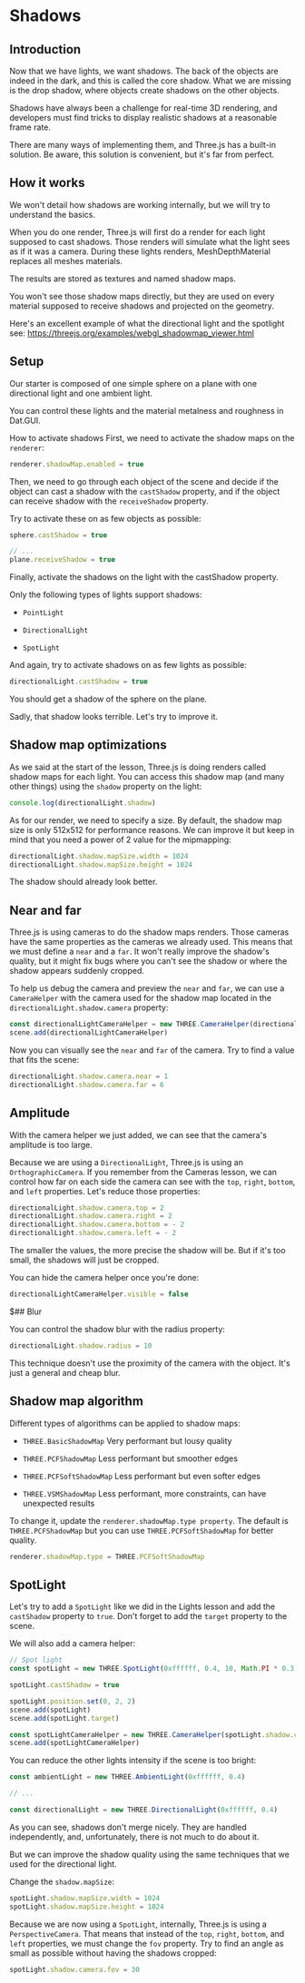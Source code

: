 # Shadows

## Introduction

Now that we have lights, we want shadows. The back of the objects are indeed in the dark, and this is called the core shadow. What we are missing is the drop shadow, where objects create shadows on the other objects.

Shadows have always been a challenge for real-time 3D rendering, and developers must find tricks to display realistic shadows at a reasonable frame rate.

There are many ways of implementing them, and Three.js has a built-in solution. Be aware, this solution is convenient, but it's far from perfect.

## How it works

We won't detail how shadows are working internally, but we will try to understand the basics.

When you do one render, Three.js will first do a render for each light supposed to cast shadows. Those renders will simulate what the light sees as if it was a camera. During these lights renders, MeshDepthMaterial replaces all meshes materials.

The results are stored as textures and named shadow maps.

You won't see those shadow maps directly, but they are used on every material supposed to receive shadows and projected on the geometry.

Here's an excellent example of what the directional light and the spotlight see: https://threejs.org/examples/webgl_shadowmap_viewer.html

## Setup

Our starter is composed of one simple sphere on a plane with one directional light and one ambient light.

You can control these lights and the material metalness and roughness in Dat.GUI.

How to activate shadows
First, we need to activate the shadow maps on the `renderer`:

```js
renderer.shadowMap.enabled = true
```

Then, we need to go through each object of the scene and decide if the object can cast a shadow with the `castShadow` property, and if the object can receive shadow with the `receiveShadow` property.

Try to activate these on as few objects as possible:

```js
sphere.castShadow = true

// ...
plane.receiveShadow = true
```

Finally, activate the shadows on the light with the castShadow property.

Only the following types of lights support shadows:

- `PointLight`

- `DirectionalLight`

- `SpotLight`

And again, try to activate shadows on as few lights as possible:

```js
directionalLight.castShadow = true
```

You should get a shadow of the sphere on the plane.

Sadly, that shadow looks terrible. Let's try to improve it.

## Shadow map optimizations

As we said at the start of the lesson, Three.js is doing renders called shadow maps for each light. You can access this shadow map (and many other things) using the `shadow` property on the light:

```js
console.log(directionalLight.shadow)
```

As for our render, we need to specify a size. By default, the shadow map size is only 512x512 for performance reasons. We can improve it but keep in mind that you need a power of 2 value for the mipmapping:

```js
directionalLight.shadow.mapSize.width = 1024
directionalLight.shadow.mapSize.height = 1024
```

The shadow should already look better.

## Near and far

Three.js is using cameras to do the shadow maps renders. Those cameras have the same properties as the cameras we already used. This means that we must define a `near` and a `far`. It won't really improve the shadow's quality, but it might fix bugs where you can't see the shadow or where the shadow appears suddenly cropped.

To help us debug the camera and preview the `near` and `far`, we can use a `CameraHelper` with the camera used for the shadow map located in the `directionalLight.shadow.camera` property:

```js
const directionalLightCameraHelper = new THREE.CameraHelper(directionalLight.shadow.camera)
scene.add(directionalLightCameraHelper)
```

Now you can visually see the `near` and `far` of the camera. Try to find a value that fits the scene:

```js
directionalLight.shadow.camera.near = 1
directionalLight.shadow.camera.far = 6
```

## Amplitude

With the camera helper we just added, we can see that the camera's amplitude is too large.

Because we are using a `DirectionalLight`, Three.js is using an `OrthographicCamera`. If you remember from the Cameras lesson, we can control how far on each side the camera can see with the `top`, `right`, `bottom`, and `left` properties. Let's reduce those properties:

```js
directionalLight.shadow.camera.top = 2
directionalLight.shadow.camera.right = 2
directionalLight.shadow.camera.bottom = - 2
directionalLight.shadow.camera.left = - 2
```

The smaller the values, the more precise the shadow will be. But if it's too small, the shadows will just be cropped.

You can hide the camera helper once you're done:

```js
directionalLightCameraHelper.visible = false
```

$## Blur

You can control the shadow blur with the radius property:

```js
directionalLight.shadow.radius = 10
```

This technique doesn't use the proximity of the camera with the object. It's just a general and cheap blur.

## Shadow map algorithm

Different types of algorithms can be applied to shadow maps:

- `THREE.BasicShadowMap` Very performant but lousy quality

- `THREE.PCFShadowMap` Less performant but smoother edges

- `THREE.PCFSoftShadowMap` Less performant but even softer edges

- `THREE.VSMShadowMap` Less performant, more constraints, can have unexpected results

To change it, update the `renderer.shadowMap.type property`. The default is `THREE.PCFShadowMap` but you can use `THREE.PCFSoftShadowMap` for better quality.

```js
renderer.shadowMap.type = THREE.PCFSoftShadowMap
```

## SpotLight

Let's try to add a `SpotLight` like we did in the Lights lesson and add the `castShadow` property to `true`. Don't forget to add the `target` property to the scene.

We will also add a camera helper:

```js
// Spot light
const spotLight = new THREE.SpotLight(0xffffff, 0.4, 10, Math.PI * 0.3)

spotLight.castShadow = true

spotLight.position.set(0, 2, 2)
scene.add(spotLight)
scene.add(spotLight.target)

const spotLightCameraHelper = new THREE.CameraHelper(spotLight.shadow.camera)
scene.add(spotLightCameraHelper)
```

You can reduce the other lights intensity if the scene is too bright:

```js
const ambientLight = new THREE.AmbientLight(0xffffff, 0.4)

// ...

const directionalLight = new THREE.DirectionalLight(0xffffff, 0.4)
```

As you can see, shadows don't merge nicely. They are handled independently, and, unfortunately, there is not much to do about it.

But we can improve the shadow quality using the same techniques that we used for the directional light.

Change the `shadow.mapSize`:

```js
spotLight.shadow.mapSize.width = 1024
spotLight.shadow.mapSize.height = 1024
```

Because we are now using a `SpotLight`, internally, Three.js is using a `PerspectiveCamera`. That means that instead of the `top`, `right`, `bottom`, and `left` properties, we must change the `fov` property. Try to find an angle as small as possible without having the shadows cropped:

```js
spotLight.shadow.camera.fov = 30
```